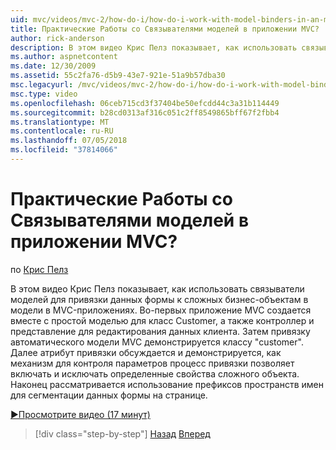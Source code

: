 ```yaml
---
uid: mvc/videos/mvc-2/how-do-i/how-do-i-work-with-model-binders-in-an-mvc-application
title: Практические Работы со Связывателями моделей в приложении MVC? | Документы Майкрософт
author: rick-anderson
description: В этом видео Крис Пелз показывает, как использовать связыватели моделей для привязки данных формы к сложных бизнес-объектам в модели в MVC-приложениях. Во-первых, applicat MVC...
ms.author: aspnetcontent
ms.date: 12/30/2009
ms.assetid: 55c2fa76-d5b9-43e7-921e-51a9b57dba30
msc.legacyurl: /mvc/videos/mvc-2/how-do-i/how-do-i-work-with-model-binders-in-an-mvc-application
msc.type: video
ms.openlocfilehash: 06ceb715cd3f37404be50efcdd44c3a31b114449
ms.sourcegitcommit: b28cd0313af316c051c2ff8549865bff67f2fbb4
ms.translationtype: MT
ms.contentlocale: ru-RU
ms.lasthandoff: 07/05/2018
ms.locfileid: "37814066"
---
```

<a name="how-do-i-work-with-model-binders-in-an-mvc-application"></a>Практические Работы со Связывателями моделей в приложении MVC?
====================
по [Крис Пелз](https://twitter.com/chrispels)

В этом видео Крис Пелз показывает, как использовать связыватели моделей для привязки данных формы к сложных бизнес-объектам в модели в MVC-приложениях. Во-первых приложение MVC создается вместе с простой моделью для класс Customer, а также контроллер и представление для редактирования данных клиента. Затем привязку автоматического модели MVC демонстрируется классу "customer". Далее атрибут привязки обсуждается и демонстрируется, как механизм для контроля параметров процесс привязки позволяет включать и исключать определенные свойства сложного объекта. Наконец рассматривается использование префиксов пространств имен для сегментации данных формы на странице.

[&#9654;Просмотрите видео (17 минут)](https://channel9.msdn.com/Blogs/ASP-NET-Site-Videos/how-do-i-work-with-model-binders-in-an-mvc-application)

> [!div class="step-by-step"]
> [Назад](how-do-i-create-a-custom-html-helper-for-an-mvc-application.md)
> [Вперед](how-do-i-use-httpverbs-attributes-in-an-mvc-application.md)
